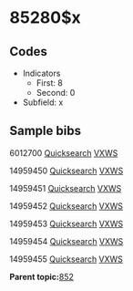 # 85280$x

## Codes

-   Indicators
    -   First: 8
    -   Second: 0
-   Subfield: x

## Sample bibs

6012700 [Quicksearch](https://search.library.yale.edu/catalog/6012700) [VXWS](http://prodorbis.library.yale.edu:7014/vxws/GetHoldingsService?bibId=6012700)

14959450 [Quicksearch](https://search.library.yale.edu/catalog/14959450) [VXWS](http://prodorbis.library.yale.edu:7014/vxws/GetHoldingsService?bibId=14959450)

14959451 [Quicksearch](https://search.library.yale.edu/catalog/14959451) [VXWS](http://prodorbis.library.yale.edu:7014/vxws/GetHoldingsService?bibId=14959451)

14959452 [Quicksearch](https://search.library.yale.edu/catalog/14959452) [VXWS](http://prodorbis.library.yale.edu:7014/vxws/GetHoldingsService?bibId=14959452)

14959453 [Quicksearch](https://search.library.yale.edu/catalog/14959453) [VXWS](http://prodorbis.library.yale.edu:7014/vxws/GetHoldingsService?bibId=14959453)

14959454 [Quicksearch](https://search.library.yale.edu/catalog/14959454) [VXWS](http://prodorbis.library.yale.edu:7014/vxws/GetHoldingsService?bibId=14959454)

14959455 [Quicksearch](https://search.library.yale.edu/catalog/14959455) [VXWS](http://prodorbis.library.yale.edu:7014/vxws/GetHoldingsService?bibId=14959455)

**Parent topic:**[852](../../tags/852/852.md)

